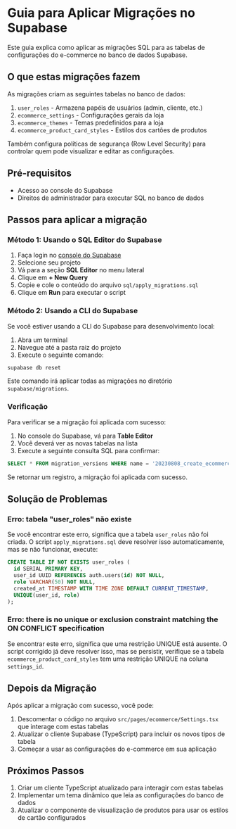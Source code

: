 # Guia para Aplicar Migrações no Supabase

Este guia explica como aplicar as migrações SQL para as tabelas de configurações do e-commerce no banco de dados Supabase.

## O que estas migrações fazem

As migrações criam as seguintes tabelas no banco de dados:

1. `user_roles` - Armazena papéis de usuários (admin, cliente, etc.)
2. `ecommerce_settings` - Configurações gerais da loja
3. `ecommerce_themes` - Temas predefinidos para a loja
4. `ecommerce_product_card_styles` - Estilos dos cartões de produtos

Também configura políticas de segurança (Row Level Security) para controlar quem pode visualizar e editar as configurações.

## Pré-requisitos

- Acesso ao console do Supabase
- Direitos de administrador para executar SQL no banco de dados

## Passos para aplicar a migração

### Método 1: Usando o SQL Editor do Supabase

1. Faça login no [console do Supabase](https://app.supabase.io)
2. Selecione seu projeto
3. Vá para a seção **SQL Editor** no menu lateral
4. Clique em **+ New Query**
5. Copie e cole o conteúdo do arquivo `sql/apply_migrations.sql`
6. Clique em **Run** para executar o script

### Método 2: Usando a CLI do Supabase

Se você estiver usando a CLI do Supabase para desenvolvimento local:

1. Abra um terminal
2. Navegue até a pasta raiz do projeto
3. Execute o seguinte comando:

```bash
supabase db reset
```

Este comando irá aplicar todas as migrações no diretório `supabase/migrations`.

### Verificação

Para verificar se a migração foi aplicada com sucesso:

1. No console do Supabase, vá para **Table Editor**
2. Você deverá ver as novas tabelas na lista
3. Execute a seguinte consulta SQL para confirmar:

```sql
SELECT * FROM migration_versions WHERE name = '20230808_create_ecommerce_settings';
```

Se retornar um registro, a migração foi aplicada com sucesso.

## Solução de Problemas

### Erro: tabela "user_roles" não existe

Se você encontrar este erro, significa que a tabela `user_roles` não foi criada. O script `apply_migrations.sql` deve resolver isso automaticamente, mas se não funcionar, execute:

```sql
CREATE TABLE IF NOT EXISTS user_roles (
  id SERIAL PRIMARY KEY,
  user_id UUID REFERENCES auth.users(id) NOT NULL,
  role VARCHAR(50) NOT NULL,
  created_at TIMESTAMP WITH TIME ZONE DEFAULT CURRENT_TIMESTAMP,
  UNIQUE(user_id, role)
);
```

### Erro: there is no unique or exclusion constraint matching the ON CONFLICT specification

Se encontrar este erro, significa que uma restrição UNIQUE está ausente. O script corrigido já deve resolver isso, mas se persistir, verifique se a tabela `ecommerce_product_card_styles` tem uma restrição UNIQUE na coluna `settings_id`.

## Depois da Migração

Após aplicar a migração com sucesso, você pode:

1. Descomentar o código no arquivo `src/pages/ecommerce/Settings.tsx` que interage com estas tabelas
2. Atualizar o cliente Supabase (TypeScript) para incluir os novos tipos de tabela
3. Começar a usar as configurações do e-commerce em sua aplicação

## Próximos Passos

1. Criar um cliente TypeScript atualizado para interagir com estas tabelas
2. Implementar um tema dinâmico que leia as configurações do banco de dados
3. Atualizar o componente de visualização de produtos para usar os estilos de cartão configurados 